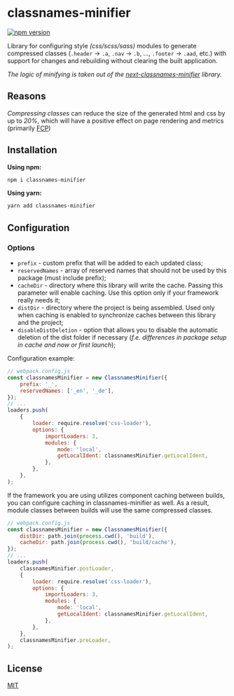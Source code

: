 # classnames-minifier

[![npm version](https://badge.fury.io/js/classnames-minifier.svg)](https://badge.fury.io/js/classnames-minifier)

Library for configuring style _(css/scss/sass)_ modules to generate compressed classes (`.header` -> `.a`, `.nav` -> `.b`, ..., `.footer` -> `.aad`, etc.) with support for changes and rebuilding without clearing the built application.

*The logic of minifying is taken out of the [next-classnames-minifier](https://github.com/vordgi/next-classnames-minifier) library.*

## Reasons
*Compressing classes* can reduce the size of the generated html and css by up to *20%*, which will have a positive effect on page rendering and metrics (primarily [FCP](https://web.dev/first-contentful-paint/))

## Installation

**Using npm:**
```bash
npm i classnames-minifier
```

**Using yarn:**
```bash
yarn add classnames-minifier
```

## Configuration

### Options

* `prefix` - custom prefix that will be added to each updated class;
* `reservedNames` - array of reserved names that should not be used by this package (must include prefix);
* `cacheDir` - directory where this library will write the cache. Passing this parameter will enable caching. Use this option only if your framework really needs it;
* `distDir` - directory where the project is being assembled. Used only when caching is enabled to synchronize caches between this library and the project;
* `disableDistDeletion` - option that allows you to disable the automatic deletion of the dist folder if necessary (*f.e. differences in package setup in cache and now or first launch*);

Configuration example:
```js
// webpack.config.js
const classnamesMinifier = new ClassnamesMinifier({
    prefix: '_',
    reservedNames: ['_en', '_de'],
});
// ...
loaders.push(
    {
        loader: require.resolve('css-loader'),
        options: {
            importLoaders: 3,
            modules: {
                mode: 'local',
                getLocalIdent: classnamesMinifier.getLocalIdent,
            },
        },
    },
);
```

If the framework you are using utilizes component caching between builds, you can configure caching in classnames-minifier as well. As a result, module classes between builds will use the same compressed classes.

```js
// webpack.config.js
const classnamesMinifier = new ClassnamesMinifier({
    distDir: path.join(process.cwd(), 'build'),
    cacheDir: path.join(process.cwd(), 'build/cache'),
});
// ...
loaders.push(
    classnamesMinifier.postLoader,
    {
        loader: require.resolve('css-loader'),
        options: {
            importLoaders: 3,
            modules: {
                mode: 'local',
                getLocalIdent: classnamesMinifier.getLocalIdent,
            },
        },
    },
    classnamesMinifier.preLoader,
);
```

## License

[MIT](https://github.com/vordgi/classnames-minifier/blob/main/LICENSE)
